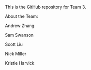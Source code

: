This is the GitHub repository for Team 3.


About the Team:

Andrew Zhang

Sam Swanson

Scott Liu

Nick Miller

Kristie Harvick

